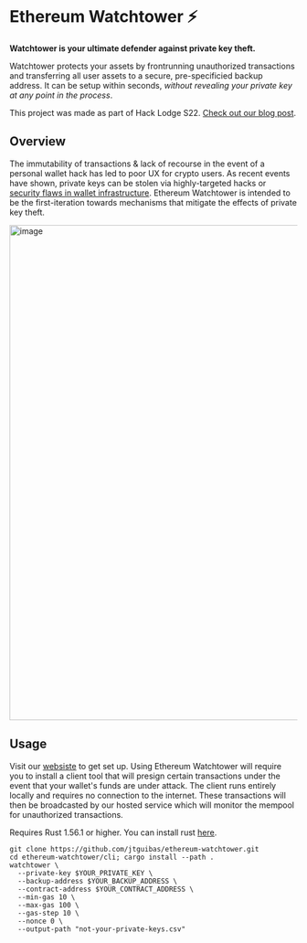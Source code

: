 # Ethereum Watchtower ⚡

**Watchtower is your ultimate defender against private key theft.** 

Watchtower protects your assets by frontrunning unauthorized transactions and transferring all user assets to a secure, pre-specificied backup address. It can be setup within seconds, *without revealing your private key at any point in the process*.

This project was made as part of Hack Lodge S22. [Check out our blog post](https://watchtower.xyz).

## Overview
The immutability of transactions & lack of recourse in the event of a personal wallet hack has led to poor UX for crypto users. As recent events have shown, private keys can be stolen via highly-targeted hacks or [security flaws in wallet infrastructure](https://decrypt.co/106680/solana-hack-blamed-slope-mobile-wallet-exploit). Ethereum Watchtower is intended to be the first-iteration towards mechanisms that mitigate the effects of private key theft.

<img width="867" alt="image" src="https://user-images.githubusercontent.com/97858468/185810062-228b9d12-a362-47b8-85ba-68021f7be222.png">

## Usage
Visit our [websiste](watchtower.xyz) to get set up. Using Ethereum Watchtower will require you to install a client tool that will presign certain transactions under the event that your wallet's funds are under attack. The client runs entirely locally and requires no connection to the internet. These transactions will then be broadcasted by our hosted service which will monitor the mempool for unauthorized transactions.

Requires Rust 1.56.1 or higher. You can install rust [here](https://www.rust-lang.org/tools/install).
```
git clone https://github.com/jtguibas/ethereum-watchtower.git
cd ethereum-watchtower/cli; cargo install --path .
watchtower \
  --private-key $YOUR_PRIVATE_KEY \
  --backup-address $YOUR_BACKUP_ADDRESS \
  --contract-address $YOUR_CONTRACT_ADDRESS \
  --min-gas 10 \
  --max-gas 100 \
  --gas-step 10 \
  --nonce 0 \
  --output-path "not-your-private-keys.csv"
```
